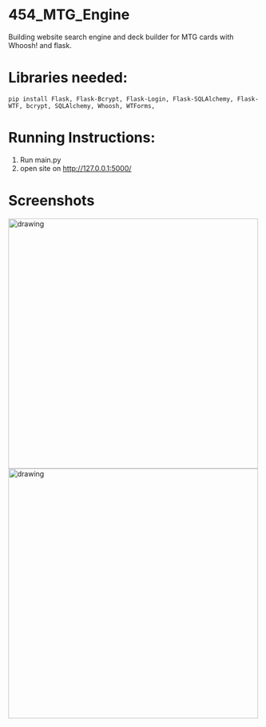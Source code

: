 # 454_MTG_Engine

Building website search engine and deck builder for MTG cards with Whoosh! and flask.

# Libraries needed:

```
pip install Flask, Flask-Bcrypt, Flask-Login, Flask-SQLAlchemy, Flask-WTF, bcrypt, SQLAlchemy, Whoosh, WTForms,
```

# Running Instructions:

1. Run main.py
2. open site on http://127.0.0.1:5000/

# Screenshots

<p float="left">
  <img src="/Screenshots/HomePage_concept.png" alt="drawing" width="500"/>
  <img src="/Screenshots/Search_Concept.png" alt="drawing" width="500"/>
</p>
